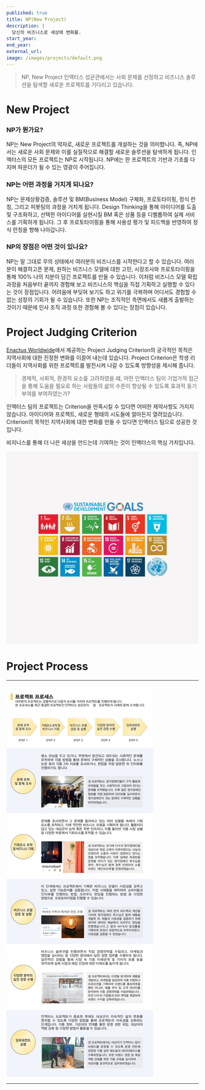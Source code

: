 ```yaml
---
published: true
title: NP(New Project)
description: |
  당신의 비즈니스로 세상에 변화를.
start_year:
end_year:
external_url:
image: /images/projects/default.png
---
```


> NP, New Project
> 인액터스 성균관에서는 사회 문제를 선정하고 비즈니스 솔루션을 탐색할 새로운 프로젝트를 기다리고 있습니다.


# New Project

### NP가 뭔가요?

NP는 New Project의 약자로, 새로운 프로젝트를 개설하는 것을 의미합니다. 즉, NP에서는 새로운 사회 문제와 이를 실질적으로 해결할 새로운 솔루션을 탐색하게 됩니다. 인액터스의 모든 프로젝트는 NP로 시작됩니다. NP에는 한 프로젝트의 기반과 기초를 다지며 파운더가 될 수 있는 영광이 주어집니다.

### NP는 어떤 과정을 거치게 되나요?

NP는 문제상황검증, 솔루션 및 BM(Business Model) 구체화, 프로토타이핑, 정식 런칭, 그리고 피봇팅의 과정을 거치게 됩니다.
Design Thinking을 통해 아이디어를 도출 및 구조화하고, 선택한 아이디어를 실현시킬 BM 혹은 상품 등을 디벨롭하여 실제 서비스를 기획하게 됩니다. 그 후 프로토타이핑을 통해 사용성 평가 및 피드백을 반영하여 정식 런칭을 향해 나아갑니다.

### NP의 장점은 어떤 것이 있나요?

NP는 말 그대로 무의 상태에서 여러분의 비즈니스를 시작한다고 할 수 있습니다. 여러분이 해결하고픈 문제, 원하는 비즈니스 모델에 대한 고민, 시장조사와 프로토타이핑을 통해 100% 나의 지분이 담긴 프로젝트를 만들 수 있습니다. 이처럼 비즈니스 모델 확립 과정을 처음부터 끝까지 경험해 보고 비즈니스의 핵심을 직접 기획하고 실행할 수 있다는 것이 장점입니다. 어려움에 부딪혀 보기도 하고 위기를 극복하며 어디서도 경험할 수 없는 성장의 기회가 될 수 있습니다. 또한 NP는 조직적인 측면에서도 새롭게 출발하는 것이기 때문에 인사 조직 과정 또한 경험해 볼 수 있다는 장점이 있습니다.

# Project Judging Criterion

[Enactus Worldwide](http://enactus.org)에서 제공하는 Project Judging Criterion의 궁극적인 목적은 지역사회에 대한 진정한 변화를 이끌어 내는데 있습니다.
Project Criterion은 학생 리더들이 지역사회를 위한 프로젝트를 발전시켜 나갈 수 있도록 방향성을 제시해 줍니다.

> 경제적, 사회적, 환경적 요소를 고려하였을 떄, 어떤 인액터스 팀이 기업가적 접근을 통해 도움을 필요로 하는 사람들의 삶의 수준이 향상될 수 있도록 효과적 동기 부여를 부여하였는가?

인액터스 팀의 프로젝트는 Criterion을 만족시킬 수 있다면 어떠한 제약사항도 가지지 않습니다. 아이디어와 프로젝트, 새로운 형태의 시도들에 얼마든지 열려있습니다. Criterion의 목적인 지역사회에 대한 변화를 만들 수 있다면 인액터스 팀으로 성공한 것입니다.

비지니스를 통해 더 나은 세상을 만드는데 기여하는 것이 인액터스의 핵심 가치입니다.

![](/images/projects/default.png)


# Project Process

*****

![](/images/projects/np_process.jpg)

*****
